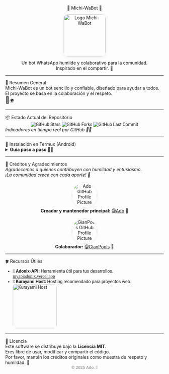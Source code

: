 

<div align="center">
  <span class="titulo"><span class="emoji-move">🍃</span> Michi-WaBot <span class="emoji-spin">🍉</span></span>
  <br>
  <img src="https://iili.io/FZQTsXR.jpg" alt="Logo Michi-WaBot" width="133" style="border-radius:14px; box-shadow:0 3px 12px #eee; margin:12px 0;"/>
  <div class="subtitulo">Un bot WhatsApp humilde y colaborativo para la comunidad.<br>
  Inspirado en el compartir. <span class="emoji-move">🌳</span><span class="emoji-spin"></span></div>
</div>

---

<div class="seccion">
<span class="subtitulo"><span class="emoji-move">🍃</span> Resumen General</span><br>
Michi-WaBot es un bot sencillo y confiable, diseñado para ayudar a todos. El proyecto se basa en la colaboración y el respeto.<br>
<span style="font-size:1.5em;" class="emoji-spin">🌱</span><span class="emoji-move">🌍</span>
</div>

---

<div class="seccion">
<span class="subtitulo"><span class="emoji-spin">📦</span> Estado Actual del Repositorio</span>
<br>
<div align="center" style="font-family:'Roboto',Arial,sans-serif;">
  <img src="https://img.shields.io/github/stars/Ado-rgb/Michi-WaBot?style=for-the-badge&logo=github&color=yellow" alt="GitHub Stars"/>
  <img src="https://img.shields.io/github/forks/Ado-rgb/Michi-WaBot?style=for-the-badge&logo=github&color=blue" alt="GitHub Forks"/>
  <img src="https://img.shields.io/github/last-commit/Ado-rgb/Michi-WaBot?style=for-the-badge&logo=github&color=green" alt="GitHub Last Commit"/>
</div>
<em>Indicadores en tiempo real por GitHub <span class="emoji-move">🔄</span><span class="emoji-spin">🥗</span></em>
</div>

---

<div class="seccion">
<span class="subtitulo"><span class="emoji-move">🍎</span> Instalación en Termux (Android)</span>
<details>
  <summary><strong>Guía paso a paso <span class="emoji-spin">🌿</span><span class="emoji-move">🍋</span></strong></summary>
  <ol style="font-family:'Roboto',Arial,sans-serif;">
    <li>
      <strong>Concede permisos de almacenamiento:</strong> <br>
      <code>termux-setup-storage</code> <span class="emoji-move">🍪</span>
    </li>
    <li>
      <strong>Actualiza y prepara el entorno:</strong> <br>
      <code>apt update && apt upgrade -y</code> <br>
      <code>pkg install -y git nodejs ffmpeg imagemagick</code> <span class="emoji-spin">🥑</span>
    </li>
    <li>
      <strong>Clona el repositorio del bot:</strong> <br>
      <code>git clone https://github.com/miaoficial02/Michi-Wa.git</code> <span class="emoji-move">🍌</span>
    </li>
    <li>
      <strong>Accede al directorio del proyecto:</strong> <br>
      <code>cd Michi-Wa</code> <span class="emoji-spin">🍉</span>
    </li>
    <li>
      <strong>Instala las dependencias de Node.js:</strong> <br>
      <code>npm install</code> <span class="emoji-move">🍒</span>
    </li>
    <li>
      <strong>Inicia el bot:</strong> <br>
      <code>npm start</code> <span class="emoji-spin">🍏</span>
    </li>
  </ol>
</details>
</div>

---

<div class="seccion">
<span class="subtitulo"><span class="emoji-spin">🥗</span> Créditos y Agradecimientos</span>
<br>
<em>Agradecemos a quienes contribuyen con humildad y entusiasmo.<br>
¡La comunidad crece con cada aporte! <span class="emoji-move">🌸</span></em>
<br><br>
<div align="center" class="credito">
  <a href="https://github.com/Ado-rgb">
    <img src="https://github.com/Ado-rgb.png" alt="Ado GitHub Profile Picture" width="80" style="border-radius:50%; box-shadow:0 2px 8px #ececec;"/>
  </a>
  <br>
  <strong>Creador y mantenedor principal:</strong> <a href="https://github.com/Ado-rgb">@Ado</a> <span class="emoji-move">🧉</span>
  <br><br>
  <a href="https://github.com/GianPools">
    <img src="https://github.com/GianPools.png" alt="GianPools GitHub Profile Picture" width="80" style="border-radius:50%; box-shadow:0 2px 8px #ececec;"/>
  </a>
  <br>
  <strong>Colaborador:</strong> <a href="https://github.com/GianPools">@GianPools</a> <span class="emoji-spin">🥝</span>
</div>
</div>

---

<div class="seccion">
<span class="subtitulo"><span class="emoji-move">🍀</span> Recursos Útiles</span>
<ul style="font-family:'Roboto',Arial,sans-serif;">
  <li class="recurso">
    <span class="emoji-spin">🫛</span> <strong>Adonix-API:</strong> Herramienta útil para tus desarrollos.<br>
    <a href="https://myapiadonix.vercel.app" style="font-family:'Merriweather',serif;">myapiadonix.vercel.app</a>
  </li>
  <li class="recurso">
    <span class="emoji-move">🌲</span> <strong>Kurayami Host:</strong> Hosting recomendado para proyectos web.<br>
    <a href="https://dash.kurayamihost.dpdns.org">
      <img src="https://iili.io/FZQRmdP.jpg" alt="Kurayami Host" width="140" style="border-radius:10px;"/>
    </a>
  </li>
</ul>
</div>

---

<div class="seccion licencia">
<span class="subtitulo"><span class="emoji-spin">🍂</span> Licencia</span>
<br>
Este software se distribuye bajo la <strong>Licencia MIT</strong>.<br>
Eres libre de usar, modificar y compartir el código.<br>
Por favor, mantén los créditos originales como muestra de respeto y humildad. <span class="emoji-move">🌼</span>
<br>
<div align="center" style="font-family:'Roboto', Arial, sans-serif; color:gray; font-size:0.95em;">
  © 2025 Ado. <span class="emoji-spin">🍃</span>
</div>
</div>
